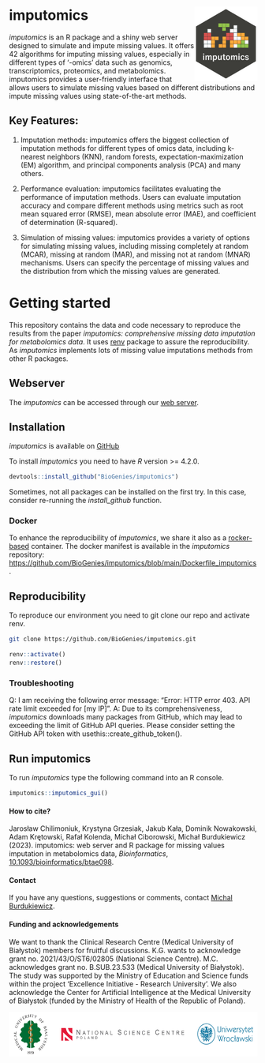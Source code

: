 
# imputomics <img src='man/figures/logo.png' align="right" height="150"/>

*imputomics* is an R package and a shiny web server designed to simulate
and impute missing values. It offers 42 algorithms for imputing missing
values, especially in different types of ‘-omics’ data such as genomics,
transcriptomics, proteomics, and metabolomics. imputomics provides a
user-friendly interface that allows users to simulate missing values
based on different distributions and impute missing values using
state-of-the-art methods.

## Key Features:

1.  Imputation methods: imputomics offers the biggest collection of
    imputation methods for different types of omics data, including
    k-nearest neighbors (KNN), random forests, expectation-maximization
    (EM) algorithm, and principal components analysis (PCA) and many
    others.

2.  Performance evaluation: imputomics facilitates evaluating the
    performance of imputation methods. Users can evaluate imputation
    accuracy and compare different methods using metrics such as root
    mean squared error (RMSE), mean absolute error (MAE), and
    coefficient of determination (R-squared).

3.  Simulation of missing values: imputomics provides a variety of
    options for simulating missing values, including missing completely
    at random (MCAR), missing at random (MAR), and missing not at random
    (MNAR) mechanisms. Users can specify the percentage of missing
    values and the distribution from which the missing values are
    generated.

# Getting started

This repository contains the data and code necessary to reproduce the
results from the paper *imputomics: comprehensive missing data
imputation for metabolomics data*. It uses
[renv](https://CRAN.R-project.org/package=renv) package to assure the
reproducibility. As *imputomics* implements lots of missing value
imputations methods from other R packages.

## Webserver

The *imputomics* can be accessed through our [web
server](http://imputomics.umb.edu.pl/).

## Installation

*imputomics* is available on
[GitHub](https://github.com/BioGenies/imputomics)

To install *imputomics* you need to have *R* version \>= 4.2.0.

``` r
devtools::install_github("BioGenies/imputomics")
```

Sometimes, not all packages can be installed on the first try. In this
case, consider re-running the *install_github* function.

### Docker

To enhance the reproducibility of *imputomics*, we share it also as a
[rocker-based](https://github.com/rocker-org) container. The docker
manifest is available in the *imputomics* repository:
<https://github.com/BioGenies/imputomics/blob/main/Dockerfile_imputomics>.

## Reproducibility

To reproduce our environment you need to git clone our repo and activate
renv.

``` bash
git clone https://github.com/BioGenies/imputomics.git
```

``` r
renv::activate()
renv::restore()
```

### Troubleshooting

Q: I am receiving the following error message: “Error: HTTP error 403.
API rate limit exceeded for \[my IP\]”. A: Due to its comprehensiveness,
*imputomics* downloads many packages from GitHub, which may lead to
exceeding the limit of GitHub API queries. Please consider setting the
GitHub API token with usethis::create_github_token().

## Run imputomics

To run *imputomics* type the following command into an R console.

``` r
imputomics::imputomics_gui()
```

<!-- # How to cite -->

#### How to cite?

Jarosław Chilimoniuk, Krystyna Grzesiak, Jakub Kała, Dominik Nowakowski,
Adam Krętowski, Rafał Kolenda, Michał Ciborowski, Michał Burdukiewicz
(2023). imputomics: web server and R package for missing values
imputation in metabolomics data, *Bioinformatics*,
[10.1093/bioinformatics/btae098](https://doi.org/10.1093/bioinformatics/btae098).

#### Contact

If you have any questions, suggestions or comments, contact [Michal
Burdukiewicz](mailto:michalburdukiewicz@gmail.com).

#### Funding and acknowledgements

We want to thank the Clinical Research Centre (Medical University of
Białystok) members for fruitful discussions. K.G. wants to acknowledge
grant no. 2021/43/O/ST6/02805 (National Science Centre). M.C.
acknowledges grant no. B.SUB.23.533 (Medical University of Białystok).
The study was supported by the Ministry of Education and Science funds
within the project ‘Excellence Initiative - Research University’. We
also acknowledge the Center for Artificial Intelligence at the Medical
University of Białystok (funded by the Ministry of Health of the
Republic of Poland).

<img src='man/figures/funding.png' style='height: 90px'>
